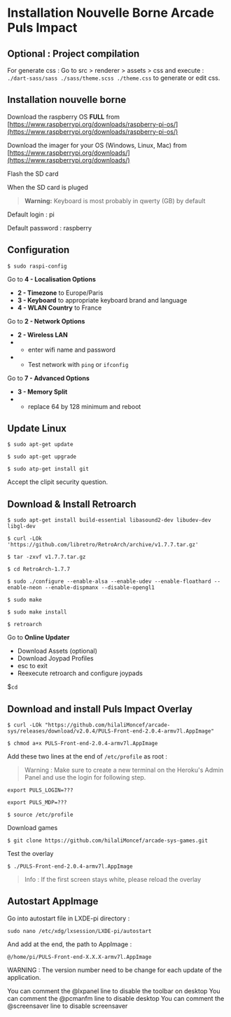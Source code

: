 # Installation Nouvelle Borne Arcade Puls Impact

## Optional : Project compilation

For generate css : 
Go to src > renderer > assets > css and execute :  
`./dart-sass/sass ./sass/theme.scss ./theme.css` to generate or edit css. 

## Installation nouvelle borne

Download the raspberry OS **FULL** from [https://www.raspberrypi.org/downloads/raspberry-pi-os/](https://www.raspberrypi.org/downloads/raspberry-pi-os/)

Download the imager for your OS (Windows, Linux, Mac) from [https://www.raspberrypi.org/downloads/](https://www.raspberrypi.org/downloads/)

Flash the SD card

When the SD card is pluged

> **Warning:** Keyboard is most probably in qwerty (GB) by default

Default login : pi

Default password : raspberry

## Configuration

`$ sudo raspi-config`

Go to **4 - Localisation Options**
- **2 - Timezone** to Europe/Paris
- **3 - Keyboard** to appropriate keyboard brand and language
- **4 - WLAN Country** to France

Go to **2 - Network Options**
- **2 - Wireless LAN**
- - enter wifi name and password
- - Test network with `ping` or `ifconfig`

Go to **7 - Advanced Options**
- **3 - Memory Split**
- - replace 64 by 128 minimum and reboot

## Update Linux

`$ sudo apt-get update`

`$ sudo apt-get upgrade`

`$ sudo atp-get install git`

Accept the clipit security question.

## Download & Install Retroarch

`$ sudo apt-get install build-essential libasound2-dev libudev-dev libgl-dev`

`$ curl -LOk 'https://github.com/libretro/RetroArch/archive/v1.7.7.tar.gz'`

`$ tar -zxvf v1.7.7.tar.gz`

`$ cd RetroArch-1.7.7`

`$ sudo ./configure --enable-alsa --enable-udev --enable-floathard --enable-neon --enable-dispmanx --disable-opengl1`

`$ sudo make`

`$ sudo make install`

`$ retroarch`

Go to **Online Updater**
- Download Assets (optional)
- Download Joypad Profiles
- esc to exit
- Reexecute retroarch and configure joypads

$`cd`

## Download and install Puls Impact Overlay

`$ curl -LOk "https://github.com/hilaliMoncef/arcade-sys/releases/download/v2.0.4/PULS-Front-end-2.0.4-armv7l.AppImage"`

`$ chmod a+x PULS-Front-end-2.0.4-armv7l.AppImage`

Add these two lines at the end of `/etc/profile` as root :

> Warning : Make sure to create a new terminal on the Heroku's Admin Panel and use the login for following step.

`export PULS_LOGIN=???`

`export PULS_MDP=???`

`$ source /etc/profile`

Download games

`$ git clone https://github.com/hilaliMoncef/arcade-sys-games.git`

Test the overlay

`$ ./PULS-Front-end-2.0.4-armv7l.AppImage`

> Info : If the first screen stays white, please reload the overlay


## Autostart AppImage 

Go into autostart file in LXDE-pi directory :

`sudo nano /etc/xdg/lxsession/LXDE-pi/autostart`

And add at the end, the path to AppImage : 

`@/home/pi/PULS-Front-end-X.X.X-armv7l.AppImage`

WARNING : The version number need to be change for each update of the application. 

You can comment the @lxpanel line to disable the toolbar on desktop
You can comment the @pcmanfm line to disable desktop
You can comment the @screensaver line to disable screensaver
